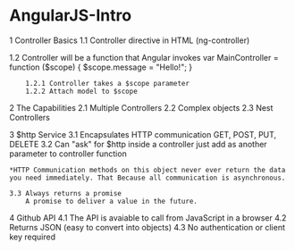 # AngularJS-Intro

1 Controller Basics
	1.1 Controller directive in HTML (ng-controller) 
		<div ng-app>
			<div ng-controller="MainController">
			</div>
		</div>
	1.2 Controller will be a function that Angular invokes
		var MainController = function ($scope) {
			$scope.message = "Hello!";
		}

		1.2.1 Controller takes a $scope parameter
		1.2.2 Attach model to $scope

2 The Capabilities
	2.1 Multiple Controllers
	2.2 Complex objects
	2.3 Nest Controllers

3 $http Service
	3.1 Encapsulates HTTP communication
		GET, POST, PUT, DELETE
	3.2 Can "ask" for $http inside a controller
		just add as another parameter to controller function
	
	*HTTP Communication methods on this object never ever return the data you need immediately. That Because all communication is asynchronous.

	3.3 Always returns a promise
		A promise to deliver a value in the future.

4 Github API
	4.1 The API is avaiable to call from JavaScript in a browser
	4.2 Returns JSON (easy to convert into objects)
	4.3 No authentication or client key required

